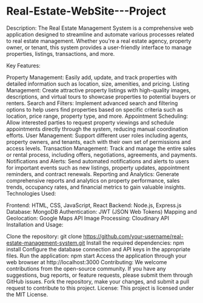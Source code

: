 # Real-Estate-WebSite---Project
Description:
The Real Estate Management System is a comprehensive web application designed to streamline and automate various processes related to real estate management. Whether you're a real estate agency, property owner, or tenant, this system provides a user-friendly interface to manage properties, listings, transactions, and more.

Key Features:

Property Management: Easily add, update, and track properties with detailed information such as location, size, amenities, and pricing.
Listing Management: Create attractive property listings with high-quality images, descriptions, and virtual tours to showcase properties to potential buyers or renters.
Search and Filters: Implement advanced search and filtering options to help users find properties based on specific criteria such as location, price range, property type, and more.
Appointment Scheduling: Allow interested parties to request property viewings and schedule appointments directly through the system, reducing manual coordination efforts.
User Management: Support different user roles including agents, property owners, and tenants, each with their own set of permissions and access levels.
Transaction Management: Track and manage the entire sales or rental process, including offers, negotiations, agreements, and payments.
Notifications and Alerts: Send automated notifications and alerts to users for important events such as new listings, property updates, appointment reminders, and contract renewals.
Reporting and Analytics: Generate comprehensive reports and analytics on property performance, sales trends, occupancy rates, and financial metrics to gain valuable insights.
Technologies Used:

Frontend: HTML, CSS, JavaScript, React
Backend: Node.js, Express.js
Database: MongoDB
Authentication: JWT (JSON Web Tokens)
Mapping and Geolocation: Google Maps API
Image Processing: Cloudinary API
Installation and Usage:

Clone the repository: git clone https://github.com/your-username/real-estate-management-system.git
Install the required dependencies: npm install
Configure the database connection and API keys in the appropriate files.
Run the application: npm start
Access the application through your web browser at http://localhost:3000
Contributing:
We welcome contributions from the open-source community. If you have any suggestions, bug reports, or feature requests, please submit them through GitHub issues. Fork the repository, make your changes, and submit a pull request to contribute to this project.
License:
This project is licensed under the MIT License.
